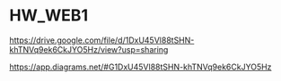 # HW_WEB1

https://drive.google.com/file/d/1DxU45Vl88tSHN-khTNVq9ek6CkJYO5Hz/view?usp=sharing

https://app.diagrams.net/#G1DxU45Vl88tSHN-khTNVq9ek6CkJYO5Hz

